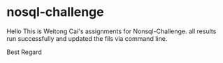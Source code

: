 # nosql-challenge
Hello 
This is Weitong Cai's assignments for Nonsql-Challenge. all results run successfully and updated the fils via command line.

Best Regard
